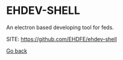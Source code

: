 # EHDEV-SHELL
 
 An electron based developing tool for feds.
 
 SITE: https://github.com/EHDFE/ehdev-shell

 [Go back](https://portable-linux-apps.github.io/apps.html)
